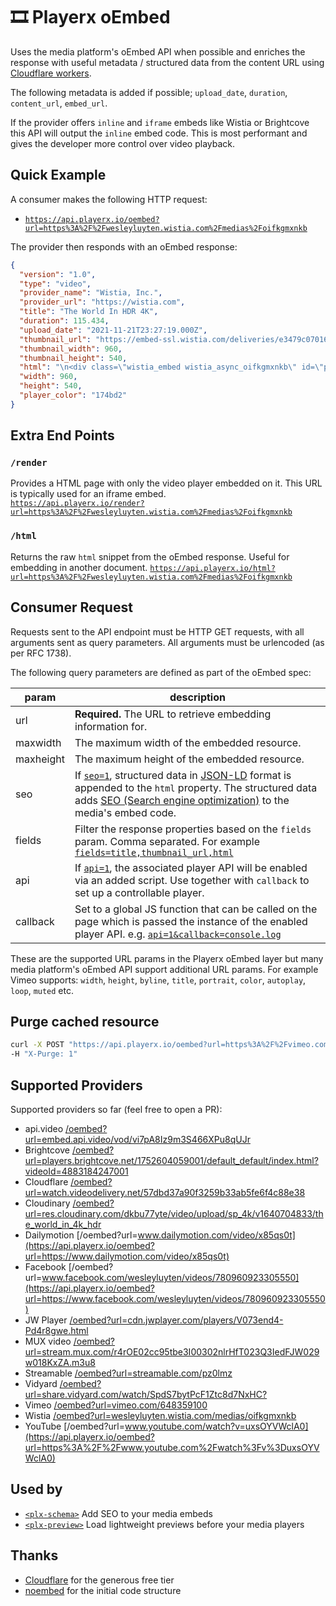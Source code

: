 # 🎞 Playerx oEmbed

Uses the media platform's oEmbed API when possible and enriches the response with useful metadata / structured data from the content URL using [Cloudflare workers](https://developers.cloudflare.com/workers/).

The following metadata is added if possible; `upload_date`, `duration`, `content_url`, `embed_url`.

If the provider offers `inline` and `iframe` embeds like Wistia or Brightcove this API will output the `inline` embed code. This is most performant and gives the developer more control over video playback.

## Quick Example

A consumer makes the following HTTP request:

- [`https://api.playerx.io/oembed?url=https%3A%2F%2Fwesleyluyten.wistia.com%2Fmedias%2Foifkgmxnkb`](https://api.playerx.io/oembed?url=https%3A%2F%2Fwesleyluyten.wistia.com%2Fmedias%2Foifkgmxnkb)

The provider then responds with an oEmbed response:

```json
{
  "version": "1.0",
  "type": "video",
  "provider_name": "Wistia, Inc.",
  "provider_url": "https://wistia.com",
  "title": "The World In HDR 4K",
  "duration": 115.434,
  "upload_date": "2021-11-21T23:27:19.000Z",
  "thumbnail_url": "https://embed-ssl.wistia.com/deliveries/e3479c070161f77ff5b379a17ee91c1f.jpg?image_crop_resized=960x540",
  "thumbnail_width": 960,
  "thumbnail_height": 540,
  "html": "\n<div class=\"wistia_embed wistia_async_oifkgmxnkb\" id=\"plx318\"></div>\n<script src=\"https://fast.wistia.com/assets/external/E-v1.js\"></script>\n<script>\nwindow._wq.push({\n  id: 'oifkgmxnkb',\n  options: {},\n  onReady: function(api) {\n    (api);\n  }\n});\n</script>\n",
  "width": 960,
  "height": 540,
  "player_color": "174bd2"
}
```

## Extra End Points

### `/render`

Provides a HTML page with only the video player embedded on it. This URL is typically used for an iframe embed.  
[`https://api.playerx.io/render?url=https%3A%2F%2Fwesleyluyten.wistia.com%2Fmedias%2Foifkgmxnkb`](https://api.playerx.io/render?url=https%3A%2F%2Fwesleyluyten.wistia.com%2Fmedias%2Foifkgmxnkb)

### `/html`

Returns the raw `html` snippet from the oEmbed response. Useful for embedding in another document.
[`https://api.playerx.io/html?url=https%3A%2F%2Fwesleyluyten.wistia.com%2Fmedias%2Foifkgmxnkb`](https://api.playerx.io/html?url=https%3A%2F%2Fwesleyluyten.wistia.com%2Fmedias%2Foifkgmxnkb)

## Consumer Request

Requests sent to the API endpoint must be HTTP GET requests, with all arguments sent as query parameters. All arguments must be urlencoded (as per RFC 1738).

The following query parameters are defined as part of the oEmbed spec:

param       | description
----------- | -----------
url         | **Required.** The URL to retrieve embedding information for.
maxwidth    | The maximum width of the embedded resource.
maxheight   | The maximum height of the embedded resource.
seo         | If [`seo=1`](https://api.playerx.io/oembed?url=https%3A%2F%2Fvimeo.com%2F357274789&seo=1), structured data in [JSON-LD](https://json-ld.org/) format is appended to the `html` property. The structured data adds [SEO (Search engine optimization)](https://en.wikipedia.org/wiki/Search_engine_optimization) to the media's embed code.
fields      | Filter the response properties based on the `fields` param. Comma separated. For example [`fields=title,thumbnail_url,html`](https://api.playerx.io/oembed?url=https%3A%2F%2Fvimeo.com%2F357274789&fields=title,thumbnail_url,html)
api         | If [`api=1`](https://api.playerx.io/oembed?url=https%3A%2F%2Fvimeo.com%2F357274789&api=1), the associated player API will be enabled via an added script. Use together with `callback` to set up a controllable player.
callback    | Set to a global JS function that can be called on the page which is passed the instance of the enabled player API. e.g. [`api=1&callback=console.log`](https://api.playerx.io/html?url=https%3A%2F%2Fvimeo.com%2F357274789&api=1&callback=console.log)

These are the supported URL params in the Playerx oEmbed layer but many media platform's oEmbed API support additional URL params. For example Vimeo supports: `width`, `height`, `byline`, `title`, `portrait`, `color`, `autoplay`, `loop`, `muted` etc.

## Purge cached resource

```bash
curl -X POST "https://api.playerx.io/oembed?url=https%3A%2F%2Fvimeo.com%2F357274789" \
-H "X-Purge: 1"
```

## Supported Providers

Supported providers so far (feel free to open a PR):

- api.video [/oembed?url=embed.api.video/vod/vi7pA8Iz9m3S466XPu8qUJr](https://api.playerx.io/oembed?url=https%3A%2F%2Fembed.api.video%2Fvod%2Fvi7pA8Iz9m3S466XPu8qUJr)
- Brightcove [/oembed?url=players.brightcove.net/1752604059001/default_default/index.html?videoId=4883184247001](https://api.playerx.io/oembed?url=https%3A%2F%2Fplayers.brightcove.net%2F1752604059001%2Fdefault_default%2Findex.html%3FvideoId%3D4883184247001)
- Cloudflare [/oembed?url=watch.videodelivery.net/57dbd37a90f3259b33ab5fe6f4c88e38](https://api.playerx.io/oembed?url=https%3A%2F%2Fwatch.videodelivery.net%2F57dbd37a90f3259b33ab5fe6f4c88e38)
- Cloudinary [/oembed?url=res.cloudinary.com/dkbu77yte/video/upload/sp_4k/v1640704833/the_world_in_4k_hdr](https://api.playerx.io/oembed?url=https%3A%2F%2Fres.cloudinary.com%2Fdkbu77yte%2Fvideo%2Fupload%2Fsp_4k%2Fv1640704833%2Fthe_world_in_4k_hdr.m3u8)
- Dailymotion [/oembed?url=www.dailymotion.com/video/x85qs0t](https://api.playerx.io/oembed?url=https://www.dailymotion.com/video/x85qs0t)
- Facebook [/oembed?url=www.facebook.com/wesleyluyten/videos/780960923305550](https://api.playerx.io/oembed?url=https://www.facebook.com/wesleyluyten/videos/780960923305550)
- JW Player [/oembed?url=cdn.jwplayer.com/players/V073end4-Pd4r8gwe.html](https://api.playerx.io/oembed?url=https://cdn.jwplayer.com/players/V073end4-Pd4r8gwe.html)
- MUX video [/oembed?url=stream.mux.com/r4rOE02cc95tbe3I00302nlrHfT023Q3IedFJW029w018KxZA.m3u8](https://api.playerx.io/oembed?url=https%3A%2F%2Fstream.mux.com%2Fr4rOE02cc95tbe3I00302nlrHfT023Q3IedFJW029w018KxZA.m3u8)
- Streamable [/oembed?url=streamable.com/pz0lmz](https://api.playerx.io/oembed?url=https://streamable.com/pz0lmz)
- Vidyard [/oembed?url=share.vidyard.com/watch/SpdS7bytPcF1Ztc8d7NxHC?](https://api.playerx.io/oembed?url=https://share.vidyard.com/watch/SpdS7bytPcF1Ztc8d7NxHC?)
- Vimeo [/oembed?url=vimeo.com/648359100](https://api.playerx.io/oembed?url=https://vimeo.com/648359100)
- Wistia [/oembed?url=wesleyluyten.wistia.com/medias/oifkgmxnkb](https://api.playerx.io/oembed?url=https%3A%2F%2Fwesleyluyten.wistia.com%2Fmedias%2Foifkgmxnkb)
- YouTube [/oembed?url=www.youtube.com/watch?v=uxsOYVWclA0](https://api.playerx.io/oembed?url=https%3A%2F%2Fwww.youtube.com%2Fwatch%3Fv%3DuxsOYVWclA0)

## Used by

- [`<plx-schema>`](https://dev.playerx.io/docs/schema/) Add SEO to your media embeds
- [`<plx-preview>`](https://dev.playerx.io/docs/preview/) Load lightweight previews before your media players

## Thanks

- [Cloudflare](https://www.cloudflare.com/) for the generous free tier
- [noembed](https://github.com/leedo/noembed/) for the initial code structure

